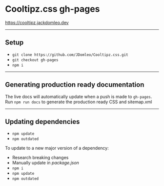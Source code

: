 # Cooltipz.css gh-pages

https://cooltipz.jackdomleo.dev

---

## Setup

- `git clone https://github.com/JDomleo/Cooltipz.css.git`
- `git checkout gh-pages`
- `npm i`

---

## Generating production ready documentation

The live docs will automatically update when a push is made to `gh-pages`.
Run `npm run docs` to generate the production ready CSS and sitemap.xml

---

## Updating dependencies

- `npm update`
- `npm outdated`

To update to a new major version of a dependency:
- Research breaking changes
- Manually update in _package.json_
- `npm i`
- `npm update`
- `npm outdated`